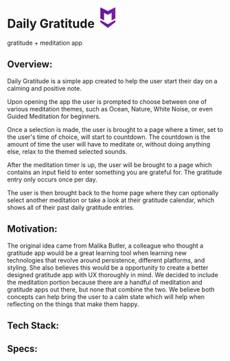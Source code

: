 # Daily Gratitude ![alt text](https://github.com/adam-p/markdown-here/raw/master/src/common/images/icon48.png "Stand In Logo")
gratitude + meditation app

## Overview:
Daily Gratitude is a simple app created to help the user start their day on a calming and positive note.

Upon opening the app the user is prompted to choose between one of various meditation themes, such as Ocean, Nature, White Noise, or even Guided Meditation for beginners.

Once a selection is made, the user is brought to a page where a timer, set to the user's time of choice, will start to countdown. The countdown is the amount of time the user will have to meditate or, without doing anything else, relax to the themed selected sounds.

After the meditation timer is up, the user will be brought to a page which contains an input field to enter something you are grateful for. The gratitude entry only occurs once per day.

The user is then brought back to the home page where they can optionally select another meditation or take a look at their gratitude calendar, which shows all of their past daily gratitude entries.

## Motivation:
   The original idea came from Malika Butler, a colleague who thought a gratitude app would be a great learning tool when learning new technologies that revolve around persistence, different platforms, and styling.     She also believes this would be a opportunity to create a better designed gratitude app with UX thoroughly in mind.
We decided to include the meditation portion because there are a handful of meditation and gratitude apps out there, but none that combine the two. We believe both concepts can help bring the user to a calm state which will help when reflecting on the things that make them happy.

## Tech Stack:


## Specs:
